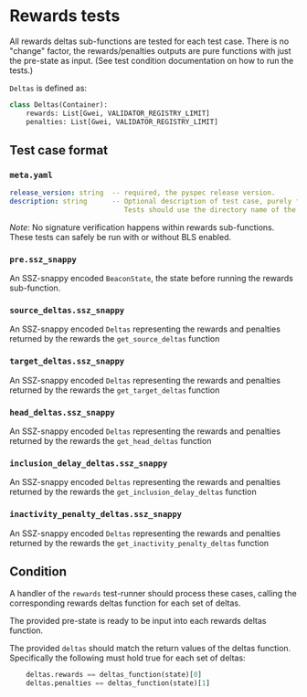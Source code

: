 # Rewards tests

All rewards deltas sub-functions are tested for each test case.
There is no "change" factor, the rewards/penalties outputs are pure functions with just the pre-state as input.
(See test condition documentation on how to run the tests.)

`Deltas` is defined as:
```python
class Deltas(Container):
    rewards: List[Gwei, VALIDATOR_REGISTRY_LIMIT]
    penalties: List[Gwei, VALIDATOR_REGISTRY_LIMIT]
```

## Test case format

### `meta.yaml`

```yaml
release_version: string  -- required, the pyspec release version.
description: string      -- Optional description of test case, purely for debugging purposes.
                            Tests should use the directory name of the test case as identifier, not the description.
```

_Note_: No signature verification happens within rewards sub-functions. These
 tests can safely be run with or without BLS enabled.

### `pre.ssz_snappy`

An SSZ-snappy encoded `BeaconState`, the state before running the rewards sub-function.

### `source_deltas.ssz_snappy`

An SSZ-snappy encoded `Deltas` representing the rewards and penalties returned by the rewards the `get_source_deltas` function

### `target_deltas.ssz_snappy`

An SSZ-snappy encoded `Deltas` representing the rewards and penalties returned by the rewards the `get_target_deltas` function

### `head_deltas.ssz_snappy`

An SSZ-snappy encoded `Deltas` representing the rewards and penalties returned by the rewards the `get_head_deltas` function

### `inclusion_delay_deltas.ssz_snappy`

An SSZ-snappy encoded `Deltas` representing the rewards and penalties returned by the rewards the `get_inclusion_delay_deltas` function

### `inactivity_penalty_deltas.ssz_snappy`

An SSZ-snappy encoded `Deltas` representing the rewards and penalties returned by the rewards the `get_inactivity_penalty_deltas` function

## Condition

A handler of the `rewards` test-runner should process these cases, 
 calling the corresponding rewards deltas function for each set of deltas.

The provided pre-state is ready to be input into each rewards deltas function.

The provided `deltas` should match the return values of the
 deltas function. Specifically the following must hold true for each set of deltas:

```python
    deltas.rewards == deltas_function(state)[0]
    deltas.penalties == deltas_function(state)[1]
```
